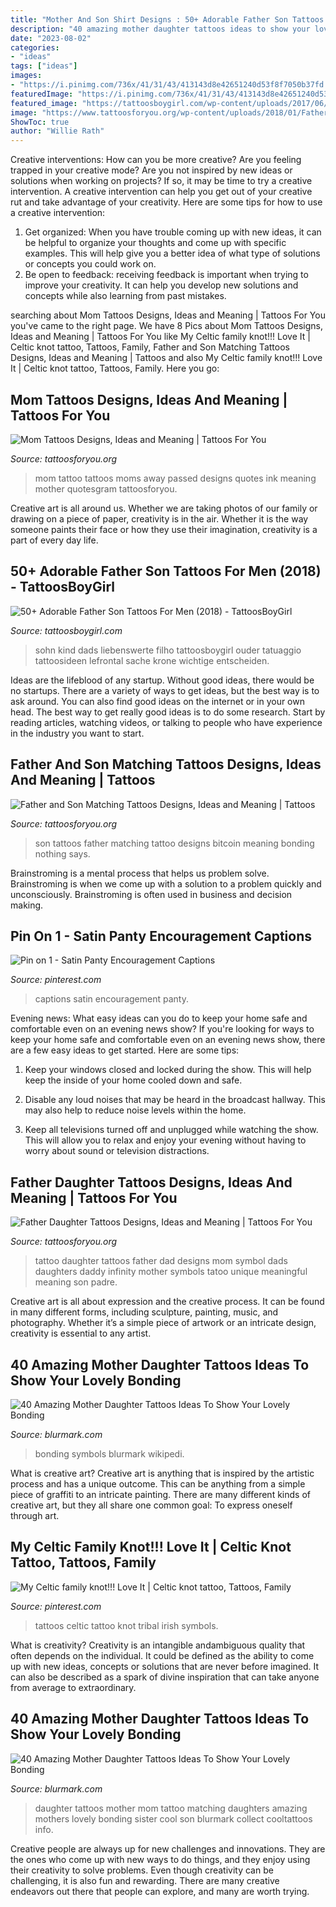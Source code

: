 ```yaml
---
title: "Mother And Son Shirt Designs : 50+ Adorable Father Son Tattoos For Men (2018)"
description: "40 amazing mother daughter tattoos ideas to show your lovely bonding"
date: "2023-08-02"
categories:
- "ideas"
tags: ["ideas"]
images:
- "https://i.pinimg.com/736x/41/31/43/413143d8e42651240d53f8f7050b37fd.jpg"
featuredImage: "https://i.pinimg.com/736x/41/31/43/413143d8e42651240d53f8f7050b37fd.jpg"
featured_image: "https://tattoosboygirl.com/wp-content/uploads/2017/06/father-son-tattoos.jpg"
image: "https://www.tattoosforyou.org/wp-content/uploads/2018/01/Father-Daughter-Tattoos-Symbols.jpg"
ShowToc: true
author: "Willie Rath"
---
```



Creative interventions: How can you be more creative?
Are you feeling trapped in your creative mode? Are you not inspired by new ideas or solutions when working on projects? If so, it may be time to try a creative intervention. A creative intervention can help you get out of your creative rut and take advantage of your creativity. Here are some tips for how to use a creative intervention: 
1. Get organized: When you have trouble coming up with new ideas, it can be helpful to organize your thoughts and come up with specific examples. This will help give you a better idea of what type of solutions or concepts you could work on. 
2. Be open to feedback: receiving feedback is important when trying to improve your creativity. It can help you develop new solutions and concepts while also learning from past mistakes. 

	

		
searching about Mom Tattoos Designs, Ideas and Meaning | Tattoos For You you've came to the right page. We have 8 Pics about Mom Tattoos Designs, Ideas and Meaning | Tattoos For You like My Celtic family knot!!! Love It | Celtic knot tattoo, Tattoos, Family, Father and Son Matching Tattoos Designs, Ideas and Meaning | Tattoos and also My Celtic family knot!!! Love It | Celtic knot tattoo, Tattoos, Family. Here you go:
		
    
## Mom Tattoos Designs, Ideas And Meaning | Tattoos For You

<img loading=lazy src="http://www.tattoosforyou.org/wp-content/uploads/2013/10/Moms-Tattoo-Ink.jpg" onerror="this.onerror=null;this.src='https://tse4.mm.bing.net/th?id=OIP.yNkog-XHfDD8WUGw7pZwFgHaFe&amp;pid=15.1';" alt="Mom Tattoos Designs, Ideas and Meaning | Tattoos For You">

_Source: tattoosforyou.org_

>mom tattoo tattoos moms away passed designs quotes ink meaning mother quotesgram tattoosforyou. 

	

Creative art is all around us. Whether we are taking photos of our family or drawing on a piece of paper, creativity is in the air. Whether it is the way someone paints their face or how they use their imagination, creativity is a part of every day life.

    
## 50+ Adorable Father Son Tattoos For Men (2018) - TattoosBoyGirl

<img loading=lazy src="https://tattoosboygirl.com/wp-content/uploads/2017/06/father-son-tattoos.jpg" onerror="this.onerror=null;this.src='https://tse2.mm.bing.net/th?id=OIP.DL1pl0sVjikPfkwBG0gvMgAAAA&amp;pid=15.1';" alt="50+ Adorable Father Son Tattoos For Men (2018) - TattoosBoyGirl">

_Source: tattoosboygirl.com_

>sohn kind dads liebenswerte filho tattoosboygirl ouder tatuaggio tattoosideen lefrontal sache krone wichtige entscheiden. 

	

Ideas are the lifeblood of any startup. Without good ideas, there would be no startups. There are a variety of ways to get ideas, but the best way is to ask around. You can also find good ideas on the internet or in your own head. The best way to get really good ideas is to do some research. Start by reading articles, watching videos, or talking to people who have experience in the industry you want to start.

    
## Father And Son Matching Tattoos Designs, Ideas And Meaning | Tattoos

<img loading=lazy src="http://www.tattoosforyou.org/wp-content/uploads/2017/04/Images-of-Father-and-Son-Matching-Tattoos.jpg" onerror="this.onerror=null;this.src='https://tse1.mm.bing.net/th?id=OIP.CnEgzp2t1d3LnU__SWG6MAHaDt&amp;pid=15.1';" alt="Father and Son Matching Tattoos Designs, Ideas and Meaning | Tattoos">

_Source: tattoosforyou.org_

>son tattoos father matching tattoo designs bitcoin meaning bonding nothing says. 

	

Brainstroming is a mental process that helps us problem solve. Brainstroming is when we come up with a solution to a problem quickly and unconsciously. Brainstroming is often used in business and decision making.

    
## Pin On 1 - Satin Panty Encouragement Captions

<img loading=lazy src="https://i.pinimg.com/736x/41/31/43/413143d8e42651240d53f8f7050b37fd.jpg" onerror="this.onerror=null;this.src='https://tse2.mm.bing.net/th?id=OIP.KwByiQAnQ7hk_q4iU62VdAHaKX&amp;pid=15.1';" alt="Pin on 1 - Satin Panty Encouragement Captions">

_Source: pinterest.com_

>captions satin encouragement panty. 

	

Evening news: What easy ideas can you do to keep your home safe and comfortable even on an evening news show?
If you're looking for ways to keep your home safe and comfortable even on an evening news show, there are a few easy ideas to get started. Here are some tips:
1. Keep your windows closed and locked during the show. This will help keep the inside of your home cooled down and safe.

2. Disable any loud noises that may be heard in the broadcast hallway. This may also help to reduce noise levels within the home.

3. Keep all televisions turned off and unplugged while watching the show. This will allow you to relax and enjoy your evening without having to worry about sound or television distractions.

    
## Father Daughter Tattoos Designs, Ideas And Meaning | Tattoos For You

<img loading=lazy src="https://www.tattoosforyou.org/wp-content/uploads/2018/01/Father-Daughter-Tattoos-Symbols.jpg" onerror="this.onerror=null;this.src='https://tse3.mm.bing.net/th?id=OIP.JL4pSL5G1CuCbzAnFTF-4wHaFj&amp;pid=15.1';" alt="Father Daughter Tattoos Designs, Ideas and Meaning | Tattoos For You">

_Source: tattoosforyou.org_

>tattoo daughter tattoos father dad designs mom symbol dads daughters daddy infinity mother symbols tatoo unique meaningful meaning son padre. 

	

Creative art is all about expression and the creative process. It can be found in many different forms, including sculpture, painting, music, and photography. Whether it’s a simple piece of artwork or an intricate design, creativity is essential to any artist.

    
## 40 Amazing Mother Daughter Tattoos Ideas To Show Your Lovely Bonding

<img loading=lazy src="https://www.blurmark.com/wp-content/uploads/2017/03/Mother-Daughter-Tattoo-Design-12.jpg" onerror="this.onerror=null;this.src='https://tse4.mm.bing.net/th?id=OIP.k8MztsRXk16ZRTbWA9w1JwHaJ4&amp;pid=15.1';" alt="40 Amazing Mother Daughter Tattoos Ideas To Show Your Lovely Bonding">

_Source: blurmark.com_

>bonding symbols blurmark wikipedi. 

	

What is creative art?
Creative art is anything that is inspired by the artistic process and has a unique outcome. This can be anything from a simple piece of graffiti to an intricate painting. There are many different kinds of creative art, but they all share one common goal: To express oneself through art.

    
## My Celtic Family Knot!!! Love It | Celtic Knot Tattoo, Tattoos, Family

<img loading=lazy src="https://i.pinimg.com/736x/fe/35/7f/fe357f7db16129e1224777398c20ed40--irish-family-tattoos-random-things.jpg" onerror="this.onerror=null;this.src='https://tse2.mm.bing.net/th?id=OIP.mXs-_lqDOdcc54jWEamItQHaJ6&amp;pid=15.1';" alt="My Celtic family knot!!! Love It | Celtic knot tattoo, Tattoos, Family">

_Source: pinterest.com_

>tattoos celtic tattoo knot tribal irish symbols. 

	

What is creativity?
Creativity is an intangible andambiguous quality that often depends on the individual. It could be defined as the ability to come up with new ideas, concepts or solutions that are never before imagined. It can also be described as a spark of divine inspiration that can take anyone from average to extraordinary.

    
## 40 Amazing Mother Daughter Tattoos Ideas To Show Your Lovely Bonding

<img loading=lazy src="http://www.blurmark.com/wp-content/uploads/2017/03/Mother-Daughter-Tattoo-Design-28.jpg" onerror="this.onerror=null;this.src='https://tse1.mm.bing.net/th?id=OIP.GlmQ93tcmUF1Pz2j3d4O1QHaNM&amp;pid=15.1';" alt="40 Amazing Mother Daughter Tattoos Ideas To Show Your Lovely Bonding">

_Source: blurmark.com_

>daughter tattoos mother mom tattoo matching daughters amazing mothers lovely bonding sister cool son blurmark collect cooltattoos info. 

	

Creative people are always up for new challenges and innovations. They are the ones who come up with new ways to do things, and they enjoy using their creativity to solve problems. Even though creativity can be challenging, it is also fun and rewarding. There are many creative endeavors out there that people can explore, and many are worth trying.

